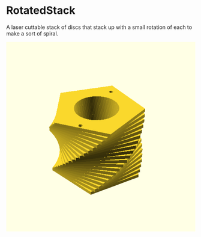 # RotatedStack

A laser cuttable stack of discs that stack up with a small rotation of each to make a sort of spiral.

![Image](./exports/RotatedStack3D.png)

